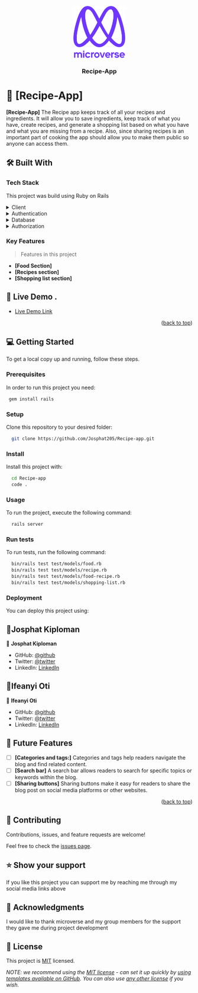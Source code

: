 <div align="center">
  <!-- You are encouraged to replace this logo with your own! Otherwise you can also remove it. -->
  <img src="murple_logo.png" alt="logo" width="140"  height="auto" />
  <br/>

  <h3><b>Recipe-App </b></h3>

</div>




<!-- PROJECT DESCRIPTION -->

# 📖 [Recipe-App] <a name="about-project"></a>


**[Recipe-App]** The Recipe app keeps track of all your recipes and  ingredients. It will allow you to save ingredients, keep track of what you have, create recipes, and generate a shopping list based on what you have and what you are missing from a recipe. Also, since sharing recipes is an important part of cooking the app should allow you to make them public so anyone can access them.

## 🛠 Built With <a name="built-with"></a>

### Tech Stack <a name="tech-stack"></a>

This project was build using Ruby on Rails

<details>
  <summary>Client</summary>
  <ul>
    <li><a href="https://reactjs.org/">Rails</a></li>
  </ul>
</details>

<details>
  <summary>Authentication</summary>
  <ul>
    <li><a href="https://github.com/heartcombo/devise">Devise</a></li>
  </ul>
</details>

<details>
<summary>Database</summary>
  <ul>
    <li><a href="https://www.postgresql.org/">PostgreSQL</a></li>
  </ul>
</details>
<details>
<summary>Authorization</summary>
  <ul>
    <li><a href="https://github.com/CanCanCommunity/cancancan">Cancancan</a></li>
  </ul>
</details>

<!-- Features -->

### Key Features <a name="key-features"></a>

> Features in this project

- **[Food Section]**
- **[Recipes section]**
- **[Shopping list section]**


<!-- LIVE DEMO -->

## 🚀 Live Demo <a name="live-demo"></a>.

- [Live Demo Link]()

<p align="right">(<a href="#readme-top">back to top</a>)</p>

<!-- GETTING STARTED -->

## 💻 Getting Started <a name="getting-started"></a>


To get a local copy up and running, follow these steps.

### Prerequisites

In order to run this project you need:



```sh
 gem install rails
```

### Setup

Clone this repository to your desired folder:



```sh
  git clone https://github.com/Josphat205/Recipe-app.git
```


### Install

Install this project with:



```sh
  cd Recipe-app
  code .
```


### Usage

To run the project, execute the following command:



```sh
  rails server
```


### Run tests

To run tests, run the following command:



```sh
  bin/rails test test/models/food.rb
  bin/rails test test/models/recipe.rb
  bin/rails test test/models/food-recipe.rb
  bin/rails test test/models/shopping-list.rb
```


### Deployment

You can deploy this project using:

<!--
Example:

```sh

```
 -->


<!-- AUTHORS -->

## 👥<a name="authors">Josphat Kiploman</a>

👤 **Josphat Kiploman**

- GitHub: [@github](https://github.com/Josphat205)
- Twitter: [@twitter](https://twitter.com/josphatloman)
- LinkedIn: [LinkedIn](https://linkedin.com/in/josphat205)

## 👥<a name="authors">Ifeanyi Oti</a>

👤 **Ifeanyi Oti**

- GitHub: [@github](https://github.com/ifeanyi305)
- Twitter: [@twitter]()
- LinkedIn: [LinkedIn]()

<!-- FUTURE FEATURES -->

## 🔭 Future Features <a name="future-features"></a>

- [ ] **[Categories and tags:]** Categories and tags help readers navigate the blog and find related content.
- [ ] **[Search bar]** A search bar allows readers to search for specific topics or keywords within the blog.
- [ ] **[Sharing buttons]** Sharing buttons make it easy for readers to share the blog post on social media platforms or other websites.

<p align="right">(<a href="#readme-top">back to top</a>)</p>


<!-- CONTRIBUTING -->

## 🤝 Contributing <a name="contributing"></a>

Contributions, issues, and feature requests are welcome!

Feel free to check the [issues page](../../issues/).


<!-- SUPPORT -->

## ⭐️ Show your support <a name="support"></a>


If you like this project you can support me by reaching me through my social media links above


<!-- ACKNOWLEDGEMENTS -->

## 🙏 Acknowledgments <a name="acknowledgements"></a>


I would like to thank microverse and my group members for the support they gave me during project development




<!-- LICENSE -->

## 📝 License <a name="license"></a>

This project is [MIT](LICENSE.txt) licensed.

_NOTE: we recommend using the [MIT license](https://choosealicense.com/licenses/mit/) - can set it up quickly by [using templates available on GitHub](https://docs.github.com/en/communities/setting-up-your-project-for-healthy-contributions/adding-a-license-to-a-repository). You can also use [any other license](https://choosealicense.com/licenses/) if you wish._


